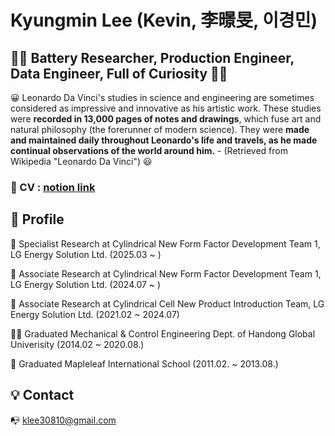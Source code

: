 # Kyungmin Lee (Kevin, 李暻旻, 이경민)

## 👨‍💻 Battery Researcher, Production Engineer, Data Engineer, Full of Curiosity 👨‍💻

😀 Leonardo Da Vinci's studies in science and engineering are sometimes considered as impressive and innovative as his artistic work. These studies were **recorded in 13,000 pages of notes and drawings**, which fuse art and natural philosophy (the forerunner of modern science). They were **made and maintained daily throughout Leonardo's life and travels, as he made continual observations of the world around him.**  -  (Retrieved from Wikipedia "Leonardo Da Vinci") 😃


### 🔭 CV : [notion link](https://www.notion.so/klee30810/Curriculum-Vitae-77757306b1ad48c9bcf099c9cf80d858)

## 👦 Profile

🔭 Specialist Research at Cylindrical New Form Factor Development Team 1, LG Energy Solution Ltd. (2025.03 ~ )

🔭 Associate Research at Cylindrical New Form Factor Development Team 1, LG Energy Solution Ltd. (2024.07 ~ )

🔭 Associate Research at Cylindrical Cell New Product Introduction Team, LG Energy Solution Ltd. (2021.02 ~ 2024.07)

👨‍🎓 Graduated Mechanical & Control Engineering Dept. of Handong Global Univerisity (2014.02 ~ 2020.08.)

🏫 Graduated Mapleleaf International School (2011.02. ~ 2013.08.)





## 💡 Contact


📭 klee30810@gmail.com 



<!--
**klee30810/klee30810** is a ✨ _special_ ✨ repository because its `README.md` (this file) appears on your GitHub profile.

Here are some ideas to get you started:

- 🔭 I’m currently working on ...
- 🌱 I’m currently learning ...
- 👯 I’m looking to collaborate on ...
- 🤔 I’m looking for help with ...
- 💬 Ask me about ...
- 📫 How to reach me: ...
- 😄 Pronouns: ...
- ⚡ Fun fact: ...
-->
